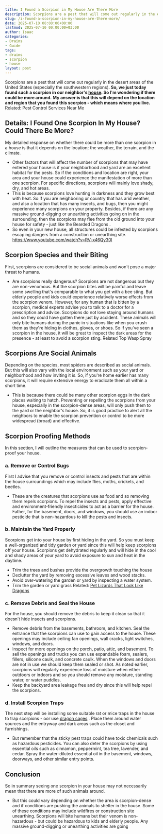 ```yaml
---
title: I Found a Scorpion in My House Are There More
description: Scorpions are a pest that will come out regularly in the desert areas of the United States especially the southwestern regions. So, we just today found such a...
slug: /i-found-a-scorpion-in-my-house-are-there-more/
date: 2025-07-10 00:00:00+00:00
lastmod: 2025-07-10 00:00:00+03:00
author: Isaac
categories:
- Drains
- Guide
tags:
- drains
- scorpion
- house
layout: post
---
```

Scorpions are a pest that will come out regularly in the desert areas of the United States (especially the southwestern regions).
**So, we just today found such a scorpion in our neighbor's [house](https://pestpolicy.com/house-lizard-lifespan/). So I'm wondering if there could be more around.**
**My answer is that this will depend on the location and region that you found this scorpion  - which means where you live.**
Related:
Pest Control Services Near Me
## Details: I Found One Scorpion In My House? Could There Be More?
My detailed response on whether there could be more than one scorpion in a house is that it depends on the location; the weather, the terrain, and the climate.
- Other factors that will affect the number of scorpions that may have entered your house is if your neighborhood and yard are an excellent habitat for the pests.
So if the conditions and location are right, your area and your house could experience the manifestation of more than one scorpion.
For specific directions, scorpions will mainly love shady, dry, and hot areas.
- This is because scorpions love hunting in darkness and they grow best with heat.
So if you are neighboring or country that has arid weather, and also a location that has many insects, and bugs, then you might experience many scorpions on your property.
Besides, if there are any massive ground-digging or unearthing activities going on in the surrounding, then the scorpions may flee from the old ground into your house for safety - just like the
Bearded Dragons
.
- So even in your new house, all structures could be infested by scorpions escaping dangers from a construction or unearthing site.
https://www.youtube.com/watch?v=RV-x46Qy30I
## Scorpion Species and their Biting
First, scorpions are considered to be social animals and won't pose a major threat to humans.
- Are scorpions really dangerous? Scorpions are not dangerous but they are non-venomous.
But the scorpion bites will be painful and leave some swelling that's comparable to what you get with a bee sting.
But elderly people and kids could experience relatively worse effects from the scorpion venom.
However, for any human that is bitten by a scorpion, medical experts advise you to talk to a doctor for a prescription and advice.
Scorpions do not love staying around humans and so they could have gotten there just by accident.
These animals will only bite humans during the panic in situations like when you crush them as they're hiding in clothes, gloves, or shoes.
So if you've seen a scorpion in the house, it will be great to inspect the dark areas for the presence - at least to avoid a scorpion sting.
Related
Top Wasp Spray
## Scorpions Are Social Animals
Depending on the species, most spiders are described as social animals.
But this will also vary with the local environment such as your yard or neighborhood and how inviting it is.
So, if you're home earlier has many scorpions, it will require extensive energy to eradicate them all within a short time.
- This is because there could be many other scorpion eggs in the dark places waiting to hatch.
Preventing or repelling the scorpions from your house, especially in the scorpion-dense areas, will only push them to the yard or the neighbor's house.
So, it is good practice to alert all the neighbors to enable the scorpion prevention or control to be more widespread (broad) and effective.
## Scorpion Proofing Methods
In this section, I will outline the measures that can be used to scorpion-proof your house.
### a. Remove or Control Bugs
First I advise that you remove or control insects and pests that are within the house surroundings which may include flies, moths, crickets, and beetles.
- These are the creatures that scorpions use as food and so removing them repels scorpions.
To repel the insects and pests, apply effective and environment-friendly insecticides to act as a barrier for the house.
Father, for the basement, doors, and windows, you should use an indoor pesticide that is non-hazardous to kill the pests and insects.
### b. Maintain the Yard Properly
Scorpions get into your house by first hiding in the yard.
So you must keep a well-organized and tidy garden or yard since this will help keep scorpions off your house.
Scorpions get dehydrated regularly and will hide in the cool and shady areas of your yard to avoid exposure to sun and heat in the daytime.
- Trim the trees and bushes provide the overgrowth touching the house
- Declutter the yard by removing excessive leaves and wood stacks.
- Avoid over-watering the garden or yard by inspecting a water system.
- Trim the garden or yard grass
Related:
[Pet Lizards That Look Like Dragons](https://pestpolicy.com/pet-lizards-that-look-like-dragons/)
### c. Remove Debris and Seal the House
For the house, you should remove the debris to keep it clean so that it doesn't hide insects and scorpions.
- Remove debris from the basements, bathroom, and kitchen.
Seal the entrance that the scorpions can use to gain access to the house. These openings may include ceiling fan openings, wall cracks, light switches, windows, and doors.
- Inspect for more openings on the porch, patio, attic, and basement.
To sell the openings and trucks you can use expandable foam, sealers, fillers, silicone caulk, and concrete caulk.
When the windows and doors are not in use we should keep them sealed or shot.
As noted earlier, scorpions will regularly experience loss of moisture when either outdoors or indoors and so you should remove any moisture, standing water, or water puddles.
- Keep the backyard area leakage free and dry since this will help repel the scorpions.
### d. Install Scorpion Traps
The next step will be installing some suitable rat or mice traps in the house to trap scorpions - oor use
[dragon cages](https://pestpolicy.com/best-cages-for-bearded-dragons/)
.
Place them around water sources and the entryway and dark areas such as the closet and furnishings.
- But remember that the sticky pest traps could have toxic chemicals such as hazardous pesticides.
You can also deter the scorpions by using essential oils such as cinnamon, peppermint, tea tree, lavender, and cedar.
Spray the water-diluted essential oil in the basement, windows, doorways, and other similar entry points.
## Conclusion
So in summary seeing one scorpion in your house may not necessarily mean that there are more of such animals around.
- But this could vary depending on whether the area is scorpion-dense and if conditions are pushing the animals to shelter in the house.
Some of these conditions may include wildfires or construction site unearthing.
Scorpions will bite humans but their venom is non-hazardous - but could be hazardous to kids and elderly people. Any massive ground-digging or unearthing activities are going